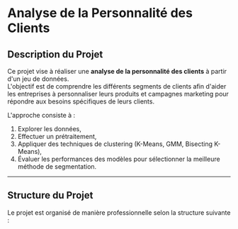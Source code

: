 # Analyse de la Personnalité des Clients

## Description du Projet

Ce projet vise à réaliser une **analyse de la personnalité des clients** à partir d'un jeu de données.  
L'objectif est de comprendre les différents segments de clients afin d'aider les entreprises à personnaliser leurs produits et campagnes marketing pour répondre aux besoins spécifiques de leurs clients.

L'approche consiste à :
1. Explorer les données,
2. Effectuer un prétraitement,
3. Appliquer des techniques de clustering (K-Means, GMM, Bisecting K-Means),
4. Évaluer les performances des modèles pour sélectionner la meilleure méthode de segmentation.

---

## Structure du Projet

Le projet est organisé de manière professionnelle selon la structure suivante :

``` ├── data/ # Dossier contenant les jeux de données bruts et traités ├── notebooks/ # Notebooks Jupyter pour exploration et expérimentation │ ├── 01_exploration.ipynb # Analyse exploratoire des données (EDA) │ ├── 02_preprocessing.ipynb # Pré-traitement des données │ ├── 03_clustering_models.ipynb # Expérimentation avec différents modèles de clustering │ └── 04_evaluation.ipynb # Évaluation et analyse comparative des résultats ├── scripts/ # Scripts pour exécuter les différentes étapes de l'analyse ├── results/ # Résultats et visualisations générés par les modèles ├── requirements.txt # Liste des dépendances Python nécessaires └── README.md # Fichier de description du projet
